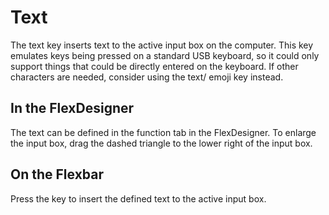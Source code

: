 # Text

The text key inserts text to the active input box on the computer. This key emulates keys being pressed on a standard USB keyboard, so it could only support things that could be directly entered on the keyboard. If other characters are needed, consider using the text/ emoji key instead.

## In the FlexDesigner

The text can be defined in the function tab in the FlexDesigner. To enlarge the input box, drag the dashed triangle to the lower right of the input box.

## On the Flexbar

Press the key to insert the defined text to the active input box.
